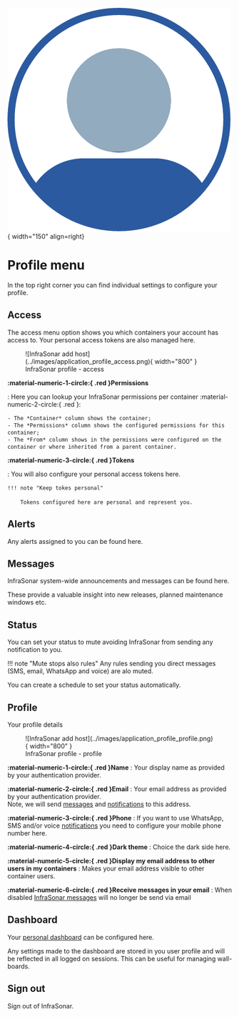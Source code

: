 ![Profile](../images/application_profile.png){ width="150" align=right}

# Profile menu

In the top right corner you can find individual settings to configure your profile.

## Access

The access menu option shows you which containers your account has access to.
Your personal access tokens are also managed here.

<figure markdown>
  ![InfraSonar add host](../images/application_profile_access.png){ width="800" }
  <figcaption>InfraSonar profile - access</figcaption>
</figure>



**:material-numeric-1-circle:{ .red }Permissions**

:   Here you can lookup your InfraSonar permissions per container :material-numeric-2-circle:{ .red }:

    - The *Container* column shows the container;
    - The *Permissions* column shows the configured permissions for this container;
    - The *From* column shows in the permissions were configured on the container or where inherited from a parent container.

**:material-numeric-3-circle:{ .red }Tokens**

:   You will also configure your personal access tokens here.

    !!! note "Keep tokes personal"

        Tokens configured here are personal and represent you.


## Alerts

Any alerts assigned to you can be found here.

## Messages

InfraSonar system-wide announcements and messages can be found here.

These provide a valuable insight into new releases, planned maintenance windows etc.

## Status

You can set your status to mute avoiding InfraSonar from sending any notification to you.

!!! note "Mute stops also rules"
    Any rules sending you direct messages (SMS, email, WhatsApp and voice) are alo muted.

You can create a schedule to set your status automatically.

## Profile

Your profile details

<figure markdown>
  ![InfraSonar add host](../images/application_profile_profile.png){ width="800" }
  <figcaption>InfraSonar profile - profile</figcaption>
</figure>

**:material-numeric-1-circle:{ .red }Name**
:   Your display name as provided by your authentication provider.

**:material-numeric-2-circle:{ .red }Email**
:   Your email address as provided by your authentication provider.<br>
    Note, we will send [messages](#messages) and [notifications](./rules.md) to this address.

**:material-numeric-3-circle:{ .red }Phone**
:   If you want to use WhatsApp, SMS and/or voice [notifications]((./rules.md)) you need to configure your mobile phone number here.

**:material-numeric-4-circle:{ .red }Dark theme**
:   Choice the dark side here.

**:material-numeric-5-circle:{ .red }Display my email address to other users in my containers**
:   Makes your email address visible to other container users.

**:material-numeric-6-circle:{ .red }Receive messages in your email**
:   When disabled [InfraSonar messages](#messages) will no longer be send via email

## Dashboard

Your [personal dashboard](./dashboard.md) can be configured here.

Any settings made to the dashboard are stored in you user profile and will be reflected in all logged on sessions.
This can be useful for managing wall-boards.

## Sign out

Sign out of InfraSonar.